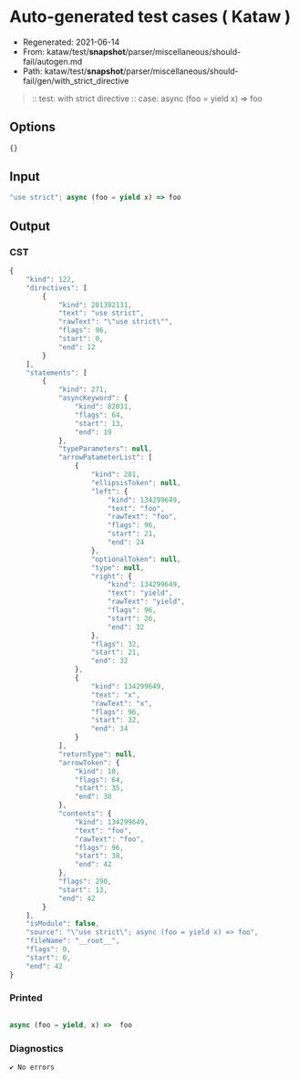 # Auto-generated test cases ( Kataw )
- Regenerated: 2021-06-14
- From: kataw/test/__snapshot__/parser/miscellaneous/should-fail/autogen.md
- Path: kataw/test/__snapshot__/parser/miscellaneous/should-fail/gen/with_strict_directive
> :: test: with strict directive
> :: case: async (foo = yield x) => foo
## Options

`````js
{}
`````
## Input

`````js
"use strict"; async (foo = yield x) => foo
`````
## Output

### CST

```javascript
{
    "kind": 122,
    "directives": [
        {
            "kind": 201392131,
            "text": "use strict",
            "rawText": "\"use strict\"",
            "flags": 96,
            "start": 0,
            "end": 12
        }
    ],
    "statements": [
        {
            "kind": 271,
            "asyncKeyword": {
                "kind": 82031,
                "flags": 64,
                "start": 13,
                "end": 19
            },
            "typeParameters": null,
            "arrowPatameterList": [
                {
                    "kind": 281,
                    "ellipsisToken": null,
                    "left": {
                        "kind": 134299649,
                        "text": "foo",
                        "rawText": "foo",
                        "flags": 96,
                        "start": 21,
                        "end": 24
                    },
                    "optionalToken": null,
                    "type": null,
                    "right": {
                        "kind": 134299649,
                        "text": "yield",
                        "rawText": "yield",
                        "flags": 96,
                        "start": 26,
                        "end": 32
                    },
                    "flags": 32,
                    "start": 21,
                    "end": 32
                },
                {
                    "kind": 134299649,
                    "text": "x",
                    "rawText": "x",
                    "flags": 96,
                    "start": 32,
                    "end": 34
                }
            ],
            "returnType": null,
            "arrowToken": {
                "kind": 10,
                "flags": 64,
                "start": 35,
                "end": 38
            },
            "contents": {
                "kind": 134299649,
                "text": "foo",
                "rawText": "foo",
                "flags": 96,
                "start": 38,
                "end": 42
            },
            "flags": 290,
            "start": 13,
            "end": 42
        }
    ],
    "isModule": false,
    "source": "\"use strict\"; async (foo = yield x) => foo",
    "fileName": "__root__",
    "flags": 0,
    "start": 0,
    "end": 42
}
```

### Printed

```javascript

async (foo = yield, x) =>  foo
```

### Diagnostics

```javascript
✔ No errors
```


